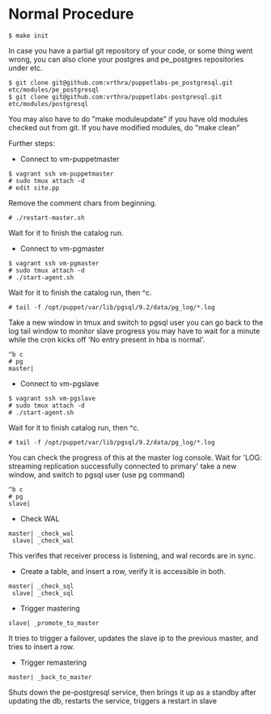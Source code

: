 Normal Procedure
==================

    $ make init

In case you have a partial git repository of your code, or some thing went wrong, you can also clone
your postgres and pe_postgres repositories under etc.

    $ git clone git@github.com:vrthra/puppetlabs-pe_postgresql.git etc/modules/pe_postgresql
    $ git clone git@github.com:vrthra/puppetlabs-postgresql.git etc/modules/postgresql

You may also have to do "make moduleupdate" if you have old modules checked out from git.
If you have modified modules, do "make clean"

Further steps:

* Connect to vm-puppetmaster

```
$ vagrant ssh vm-puppetmaster
# sudo tmux attach -d
# edit site.pp
```

Remove the comment chars from beginning.
```
# ./restart-master.sh
```
Wait for it to finish the catalog run.


* Connect to vm-pgmaster

```
$ vagrant ssh vm-pgmaster
# sudo tmux attach -d
# ./start-agent.sh
```
Wait for it to finish the catalog run, then ^c.
```
# tail -f /opt/puppet/var/lib/pgsql/9.2/data/pg_log/*.log
```
Take a new window in tmux and switch to pgsql user 
you can go back to the log tail window to monitor slave progress
you may have to wait for a minute while the cron kicks off 
'No entry present in hba is normal'.
```
^b c
# pg
master|
```

* Connect to vm-pgslave

```
$ vagrant ssh vm-pgslave
# sudo tmux attach -d
# ./start-agent.sh
```
Wait for it to finish catalog run, then ^c.
```
# tail -f /opt/puppet/var/lib/pgsql/9.2/data/pg_log/*.log
```
You can check the progress of this at the master log console.
Wait for 'LOG:  streaming replication successfully connected to primary'
take a new window, and switch to pgsql user (use pg command)
```
^b c
# pg
slave|
```

* Check WAL

```
master| _check_wal
 slave| _check_wal
```
This verifes that receiver process is listening, and wal records are in sync.

* Create a table, and insert a row, verify it is accessible in both.

```
master| _check_sql
 slave| _check_sql
```

* Trigger mastering

```
slave| _promote_to_master
```
It tries to trigger a failover, updates the slave ip to the previous master, and tries to insert a row.

* Trigger remastering

```
master| _back_to_master
```
Shuts down the pe-postgresql service, then brings it up as a standby after updating the db, restarts the service,
triggers a restart in slave
